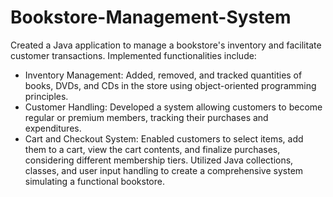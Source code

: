 # Bookstore-Management-System
Created a Java application to manage a bookstore's inventory and facilitate customer transactions. Implemented functionalities include:
-	Inventory Management: Added, removed, and tracked quantities of books, DVDs, and CDs in the store using object-oriented programming principles. 
-	Customer Handling: Developed a system allowing customers to become regular or premium members, tracking their purchases and expenditures. 
-	Cart and Checkout System: Enabled customers to select items, add them to a cart, view the cart contents, and finalize purchases, considering different membership tiers. Utilized Java collections, classes, and user input handling to create a comprehensive system simulating a functional bookstore.

